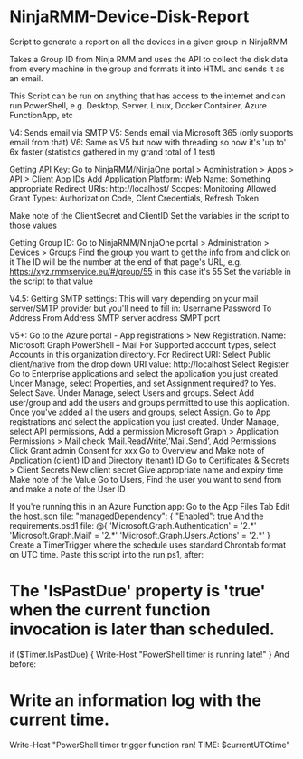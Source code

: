# NinjaRMM-Device-Disk-Report
Script to generate a report on all the devices in a given group in NinjaRMM

Takes a Group ID from Ninja RMM and uses the API to collect the disk data from every machine in the group and formats it into HTML and sends it as an email.

This Script can be run on anything that has access to the internet and can run PowerShell, e.g. Desktop, Server, Linux, Docker Container, Azure FunctionApp, etc

V4: Sends email via SMTP
V5: Sends email via Microsoft 365 (only supports email from that)
V6: Same as V5 but now with threading so now it's 'up to' 6x faster (statistics gathered in my grand total of 1 test)


Getting API Key:
  Go to NinjaRMM/NinjaOne portal > Administration > Apps > API > Client App IDs
  Add
  Application Platform: Web
  Name: Something appropriate
  Redirect URIs: http://localhost/
  Scopes: Monitoring
  Allowed Grant Types: Authorization Code, Clent Credentials, Refresh Token

  Make note of the ClientSecret and ClientID
  Set the variables in the script to those values

Getting Group ID:
  Go to NinjaRMM/NinjaOne portal > Administration > Devices > Groups
  Find the group you want to get the info from and click on it
  The ID will be the number at the end of that page's URL, e.g. https://xyz.rmmservice.eu/#/group/55 in this case it's 55
  Set the variable in the script to that value

V4.5:
  Getting SMTP settings:
    This will vary depending on your mail server/SMTP provider but you'll need to fill in:
    Username
    Password
    To Address
    From Address
    SMTP server address
    SMPT port

V5+:
  Go to the Azure portal - App registrations > New Registration.
    Name: Microsoft Graph PowerShell – Mail
    For Supported account types, select Accounts in this organization directory. 
    For Redirect URI: 
      Select Public client/native from the drop down
      URI value: http://localhost
    Select Register.
  Go to Enterprise applications and select the application you just created.
    Under Manage, select Properties, and set Assignment required? to Yes.
    Select Save.
    Under Manage, select Users and groups.
    Select Add user/group and add the users and groups permitted to use this application.
    Once you've added all the users and groups, select Assign.
  Go to App registrations and select the application you just created.
    Under Manage, select API permissions, Add a permission
      Microsoft Graph > Application Permissions > Mail 
      check ‘Mail.ReadWrite’,’Mail.Send’, Add Permissions
      Click Grant admin Consent for xxx
    Go to Overview and Make note of Application (client) ID and Directory (tenant) ID
    Go to Certificates & Secrets > Client Secrets
      New client secret 
      Give appropriate name and expiry time
      Make note of the Value
    Go to Users, Find the user you want to send from and make a note of the User ID

  If you're running this in an Azure Function app:
    Go to the App Files Tab
    Edit the host.json file:
      "managedDependency": {
      "Enabled": true
    And the requirements.psd1 file:
      @{
        'Microsoft.Graph.Authentication' = '2.\*'
        'Microsoft.Graph.Mail' = '2.\*'
        'Microsoft.Graph.Users.Actions' = '2.\*'
      }
  Create a TimerTrigger where the schedule uses standard Chrontab format on UTC time.
  Paste this script into the run.ps1, after:
  # The 'IsPastDue' property is 'true' when the current function invocation is later than scheduled.
  if ($Timer.IsPastDue) {
      Write-Host "PowerShell timer is running late!"
  }
  And before:
  # Write an information log with the current time.
  Write-Host "PowerShell timer trigger function ran! TIME: $currentUTCtime"























